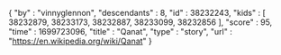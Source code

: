 {
  "by" : "vinnyglennon",
  "descendants" : 8,
  "id" : 38232243,
  "kids" : [ 38232879, 38233173, 38232887, 38233099, 38232856 ],
  "score" : 95,
  "time" : 1699723096,
  "title" : "Qanat",
  "type" : "story",
  "url" : "https://en.wikipedia.org/wiki/Qanat"
}

